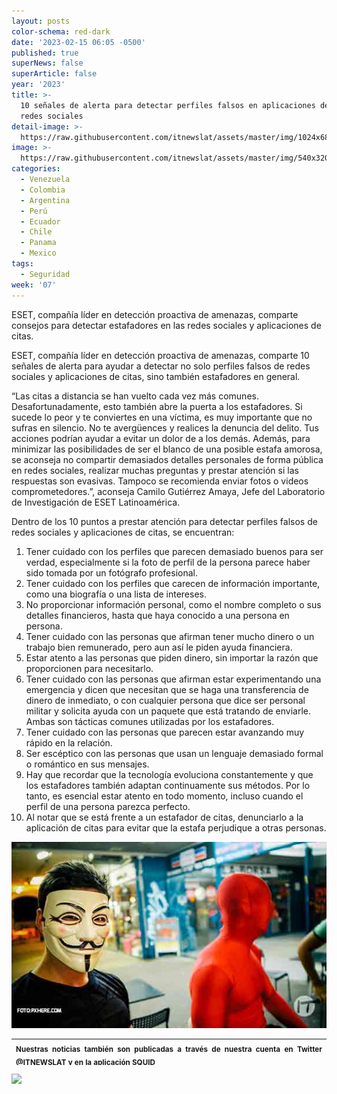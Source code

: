 ```yaml
---
layout: posts
color-schema: red-dark
date: '2023-02-15 06:05 -0500'
published: true
superNews: false
superArticle: false
year: '2023'
title: >-
  10 señales de alerta para detectar perfiles falsos en aplicaciones de citas y
  redes sociales
detail-image: >-
  https://raw.githubusercontent.com/itnewslat/assets/master/img/1024x680/Hackers-g.jpg
image: >-
  https://raw.githubusercontent.com/itnewslat/assets/master/img/540x320/Hackers-p.jpg
categories:
  - Venezuela
  - Colombia
  - Argentina
  - Perú
  - Ecuador
  - Chile
  - Panama
  - Mexico
tags:
  - Seguridad
week: '07'
---
```

ESET, compañía líder en detección proactiva de amenazas, comparte consejos para detectar estafadores en las redes sociales y aplicaciones de citas.  

ESET, compañía líder en detección proactiva de amenazas, comparte 10 señales de alerta para ayudar a detectar no solo perfiles falsos de redes sociales y aplicaciones de citas, sino también estafadores en general.
 
“Las citas a distancia se han vuelto cada vez más comunes. Desafortunadamente, esto también abre la puerta a los estafadores. Si sucede lo peor y te conviertes en una víctima, es muy importante que no sufras en silencio. No te avergüences y realices la denuncia del delito. Tus acciones podrían ayudar a evitar un dolor de a los demás. Además, para minimizar las posibilidades de ser el blanco de una posible estafa amorosa, se aconseja no compartir demasiados detalles personales de forma pública en redes sociales, realizar muchas preguntas y prestar atención si las respuestas son evasivas. Tampoco se recomienda enviar fotos o videos comprometedores.”, aconseja Camilo Gutiérrez Amaya, Jefe del Laboratorio de Investigación de ESET Latinoamérica.
 
Dentro de los 10 puntos a prestar atención para detectar perfiles falsos de redes sociales y aplicaciones de citas, se encuentran:

1. Tener cuidado con los perfiles que parecen demasiado buenos para ser verdad, especialmente si la foto de perfil de la persona parece haber sido tomada por un fotógrafo profesional.
1. Tener cuidado con los perfiles que carecen de información importante, como una biografía o una lista de intereses.
1. No proporcionar información personal, como el nombre completo o sus detalles financieros, hasta que haya conocido a una persona en persona.
1. Tener cuidado con las personas que afirman tener mucho dinero o un trabajo bien remunerado, pero aun así le piden ayuda financiera.
1. Estar atento a las personas que piden dinero, sin importar la razón que proporcionen para necesitarlo.
1. Tener cuidado con las personas que afirman estar experimentando una emergencia y dicen que necesitan que se haga una transferencia de dinero de inmediato, o con cualquier persona que dice ser personal militar y solicita ayuda con un paquete que está tratando de enviarle. Ambas son tácticas comunes utilizadas por los estafadores.
1. Tener cuidado con las personas que parecen estar avanzando muy rápido en la relación.
1. Ser escéptico con las personas que usan un lenguaje demasiado formal o romántico en sus mensajes.
1. Hay que recordar que la tecnología evoluciona constantemente y que los estafadores también adaptan continuamente sus métodos. Por lo tanto, es esencial estar atento en todo momento, incluso cuando el perfil de una persona parezca perfecto.
1. Al notar que se está frente a un estafador de citas, denunciarlo a la aplicación de citas para evitar que la estafa perjudique a otras personas.

![](https://raw.githubusercontent.com/itnewslat/assets/master/img/540x320/Hackers-p.jpg)

<table style="height: 42px;" width="569">
<tbody>
<tr>
<td style="text-align: justify;"><sub><strong>Nuestras noticias también son publicadas a través de nuestra cuenta en Twitter <a href="https://twitter.com/itnewslat?lang=es">@ITNEWSLAT</a> y en la aplicación <a href="https://squidapp.co/en/">SQUID</a></strong></sub></td>
</tr>
</tbody>
</table>

<img src="https://tracker.metricool.com/c3po.jpg?hash=56f88a41e39ab42c063cc51676587a04"/>